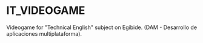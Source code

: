 # IT_VIDEOGAME
Videogame for "Technical English" subject on Egibide. (DAM - Desarrollo de aplicaciones multiplataforma).
